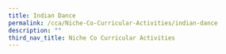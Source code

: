 ```yaml
---
title: Indian Dance
permalink: /cca/Niche-Co-Curricular-Activities/indian-dance
description: ""
third_nav_title: Niche Co Curricular Activities
---
```

